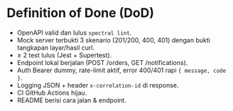 # Definition of Done (DoD)

- OpenAPI valid dan lulus `spectral lint`.
- Mock server terbukti 3 skenario (201/200, 400, 401) dengan bukti tangkapan layar/hasil curl.
- ≥ 2 test lulus (Jest + Supertest).
- Endpoint lokal berjalan (POST /orders, GET /notifications).
- Auth Bearer dummy, rate-limit aktif, error 400/401 rapi `{ message, code }`.
- Logging JSON + header `x-correlation-id` di response.
- CI GitHub Actions hijau.
- README berisi cara jalan & endpoint.